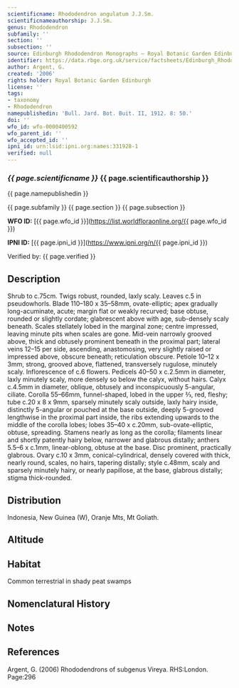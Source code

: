 ```yaml
---
scientificname: Rhododendron angulatum J.J.Sm.
scientificnameauthorship: J.J.Sm.
genus: Rhododendron
subfamily: ''
section: ''
subsection: ''
source: Edinburgh Rhododendron Monographs – Royal Botanic Garden Edinburgh
identifier: https://data.rbge.org.uk/service/factsheets/Edinburgh_Rhododendron_Monographs.xhtml
author: Argent, G.
created: '2006'
rights holder: Royal Botanic Garden Edinburgh
license: ''
tags:
- taxonomy
- Rhododendron
namepublishedin: 'Bull. Jard. Bot. Buit. II, 1912. 8: 50.'
doi: ''
wfo_id: wfo-0000400592
wfo_parent_id: ''
wfo_accepted_id: ''
ipni_id: urn:lsid:ipni.org:names:331928-1
verified: null
---
```

### _{{ page.scientificname }}_ {{ page.scientificauthorship }}
 {{ page.namepublishedin }}

{{ page.subfamily }} {{ page.section }} {{ page.subsection }}

**WFO ID:** [{{ page.wfo_id }}](https://list.worldfloraonline.org/{{ page.wfo_id }})

**IPNI ID:** [{{ page.ipni_id }}](https://www.ipni.org/n/{{ page.ipni_id }})

Verified by: {{ page.verified }}



## Description
Shrub to c.75cm. Twigs robust, rounded, laxly scaly. Leaves c.5 in pseudowhorls. Blade 110–180 x 35–58mm, ovate-elliptic; apex gradually long-acuminate, acute; margin flat or weakly recurved; base obtuse, rounded or slightly cordate; glabrescent above with age, sub-densely scaly beneath. Scales stellately lobed in the marginal zone; centre impressed, leaving minute pits when scales are gone. Mid-vein narrowly grooved above, thick and obtusely prominent beneath in the proximal part; lateral veins 12–15 per side, ascending, anastomosing, very slightly raised or impressed above, obscure beneath; reticu­lation obscure. Petiole 10–12 x 3mm, strong, grooved above, flattened, transversely rugulose, minutely scaly. Inflorescence of c.6 flowers. Pedicels 40–50 x c.2.5mm in diameter, laxly minutely scaly, more densely so below the calyx, without hairs. Calyx c.4.5mm in diameter, oblique, obtusely and inconspicuously 5-angular, ciliate. Corolla 55–66mm, funnel-shaped, lobed in the upper 2⁄3, red, fleshy; tube c.20 x 8 x 9mm, sparsely minutely scaly outside, laxly hairy inside, distinctly 5-angular or pouched at the base outside, deeply 5-grooved lengthwise in the proximal part inside, the ribs extending upwards to the middle of the corolla lobes; lobes 35–40 x c.20mm, sub-ovate-elliptic, obtuse, spreading. Stamens nearly as long as the corolla; filaments linear and shortly patently hairy below, narrower and glabrous distally; anthers 5.5–6 x c.1mm, linear-oblong, obtuse at the base. Disc promi­nent, practically glabrous. Ovary c.10 x 3mm, conical-cylindrical, densely covered with thick, nearly round, scales, no hairs, tapering distally; style c.48mm, scaly and sparsely minutely hairy, or nearly papillose, at the base, glabrous distally; stigma thick-rounded.

## Distribution
Indonesia, New Guinea (W), Oranje Mts, Mt Goliath.

## Altitude


## Habitat
Common terrestrial in shady peat swamps

## Nomenclatural History

                       
## Notes


## References

Argent, G. (2006) Rhododendrons of subgenus Vireya. RHS:London. Page:296
